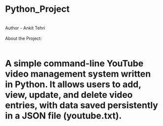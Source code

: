 # Python_Project
<br>
Author - Ankit Tehri
<br>
<br>
About the Project:
<br>
<br>

# A simple command-line YouTube video management system written in Python. It allows users to add, view, update, and delete video entries, with data saved persistently in a JSON file (youtube.txt).
<br>





